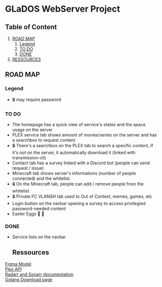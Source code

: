 # GLaDOS WebServer Project

## Table of Content
1. [ROAD MAP](#ROAD-MAP)
   1. [Legend](#Legend)
   2. [TO DO](#TO-DO)
   3. [DONE](#DONE)
2. [RESSOURCES](#Ressources)

## ROAD MAP

### Legend
- :lock: may require password
 
### TO DO
- The homepage has a quick view of service's states and the space usage on the server
- PLEX service tab shows amount of movies/series on the server and has a searchbox to request content
- :lock: There's a searchbox on the PLEX tab to search a specific content, if it's not on the server, it automatically download it (linked with transmission-cli)
- Contact tab has a survey linked with a Discord bot (people can send request / issue)
- Minecraft tab shows server's informations (number of people connected) and the whitelist.
- :lock: On the Minecraft tab, people can add / remove people from the whitelist
- :lock: Private FC VLANSH tab used to Out of Context, memes, games, etc
- Login button on the navbar opening a survey to access privilegied password-needed content
- Easter Eggs :egg: :rabbit:

### DONE
- Service lists on the navbar

  ## Ressources
 [Figma Model](https://www.figma.com/file/dyIbVL7kDK70ULgD1sMW2x/Site-GLaDOS?type=design&node-id=0%3A1&mode=design&t=piwo6VTOOQMEXLzS-1)  
 [Plex API](https://plexapi.dev/docs/plex)  
 [Radarr and Sonarr documentation](https://wiki.servarr.com/)  
 [Golang Download page](https://go.dev/dl/)  
